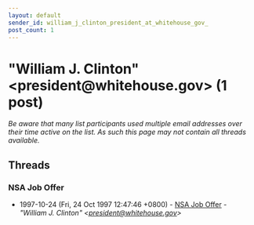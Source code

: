 ```yaml
---
layout: default
sender_id: william_j_clinton_president_at_whitehouse_gov_
post_count: 1
---
```


# "William J. Clinton" <president<span>@</span>whitehouse.gov> (1 post)

_Be aware that many list participants used multiple email addresses over their time active on the list. As such this page may not contain all threads available._

## Threads

### NSA Job Offer
+ 1997-10-24 (Fri, 24 Oct 1997 12:47:46 +0800) - [NSA Job Offer](/archive/1997/10/2484778da401e523f2bdf48e218908e223798d1a2ee0d88d4edf02cea155ee50) - _"William J. Clinton" \<president@whitehouse.gov\>_

